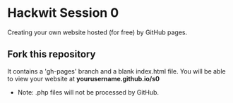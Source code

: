 # Hackwit Session 0

Creating your own website hosted (for free) by GitHub pages.

## Fork this repository

It contains a 'gh-pages' branch and a blank index.html file.
You will be able to view your website at **yourusername.github.io/s0**

- Note: .php files will not be processed by GitHub.
